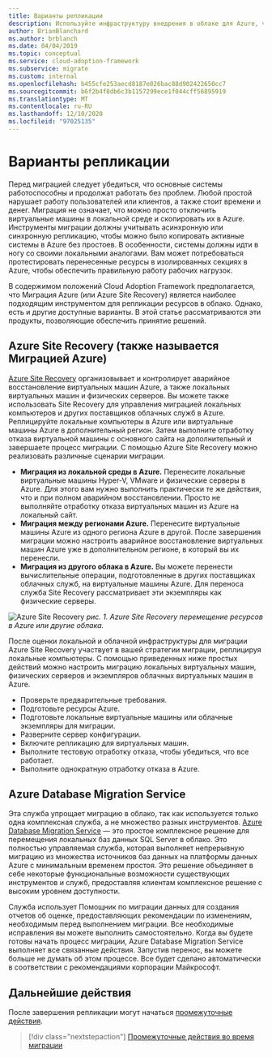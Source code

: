 ```yaml
---
title: Варианты репликации
description: Используйте инфраструктуру внедрения в облаке для Azure, чтобы понять процесс репликации и причины, по которым требуется репликация для миграции в облако.
author: BrianBlanchard
ms.author: brblanch
ms.date: 04/04/2019
ms.topic: conceptual
ms.service: cloud-adoption-framework
ms.subservice: migrate
ms.custom: internal
ms.openlocfilehash: b455cfe253aecd8187e026bac88d902422650cc7
ms.sourcegitcommit: b6f2b4f8db6c3b1157299ece1f044cff56895919
ms.translationtype: MT
ms.contentlocale: ru-RU
ms.lasthandoff: 12/10/2020
ms.locfileid: "97025135"
---
```

# <a name="replication-options"></a>Варианты репликации

Перед миграцией следует убедиться, что основные системы работоспособны и продолжат работать без проблем. Любой простой нарушает работу пользователей или клиентов, а также стоит времени и денег. Миграция не означает, что можно просто отключить виртуальные машины в локальной среде и скопировать их в Azure. Инструменты миграции должны учитывать асинхронную или синхронную репликацию, чтобы можно было копировать активные системы в Azure без простоев. В особенности, системы должны идти в ногу со своими локальными аналогами. Вам может потребоваться протестировать перенесенные ресурсы в изолированных секциях в Azure, чтобы обеспечить правильную работу рабочих нагрузок.

В содержимом положений Cloud Adoption Framework предполагается, что Миграция Azure (или Azure Site Recovery) является наиболее подходящим инструментом для репликации ресурсов в облако. Однако, есть и другие доступные варианты. В этой статье рассматриваются эти продукты, позволяющие обеспечить принятие решений.

## <a name="azure-site-recovery-also-known-as-azure-migrate"></a>Azure Site Recovery (также называется Миграцией Azure)

[Azure Site Recovery](/azure/site-recovery/site-recovery-overview) организовывает и контролирует аварийное восстановление виртуальных машин Azure, а также локальных виртуальных машин и физических серверов. Вы можете также использовать Site Recovery для управления миграцией локальных компьютеров и других поставщиков облачных служб в Azure. Реплицируйте локальные компьютеры в Azure или виртуальные машины Azure в дополнительный регион. Затем выполните отработку отказа виртуальной машины с основного сайта на дополнительный и завершаете процесс миграции. С помощью Azure Site Recovery можно реализовать различные сценарии миграции.

- **Миграция из локальной среды в Azure.** Перенесите локальные виртуальные машины Hyper-V, VMware и физические серверы в Azure. Для этого вам нужно выполнить практически те же действия, что и при полном аварийном восстановлении. Просто не выполняйте отработку отказа виртуальных машин из Azure на локальный сайт.
- **Миграция между регионами Azure.** Перенесите виртуальные машины Azure из одного региона Azure в другой. После завершения миграции можно настроить аварийное восстановление виртуальных машин Azure уже в дополнительном регионе, в который вы их перенесли.
- **Миграция из другого облака в Azure.** Вы можете перенести вычислительные операции, подготовленные в других поставщиках облачных служб, на виртуальные машины Azure. Для переноса служба Site Recovery рассматривает эти экземпляры как физические серверы.

![Azure Site Recovery ](../../../_images/migrate/asr-replication-image.png)
 _рис. 1. Azure Site Recovery перемещение ресурсов в Azure или другие облака._

После оценки локальной и облачной инфраструктуры для миграции Azure Site Recovery участвует в вашей стратегии миграции, реплицируя локальные компьютеры. С помощью приведенных ниже простых действий можно настроить миграцию локальных виртуальных машин, физических серверов и экземпляров облачных виртуальных машин в Azure.

- Проверьте предварительные требования.
- Подготовьте ресурсы Azure.
- Подготовьте локальные виртуальные машины или облачные экземпляры для миграции.
- Разверните сервер конфигурации.
- Включите репликацию для виртуальных машин.
- Выполните тестовую отработку отказа, чтобы убедиться, что все работает.
- Выполните однократную отработку отказа в Azure.

## <a name="azure-database-migration-service"></a>Azure Database Migration Service

Эта служба упрощает миграцию в облако, так как используется только одна комплексная служба, а не множество разных инструментов. [Azure Database Migration Service](/azure/dms/dms-overview) — это простое комплексное решение для перемещения локальных баз данных SQL Server в облако. Это полностью управляемая служба, которая выполняет непрерывную миграцию из множества источников баз данных на платформы данных Azure с минимальным временем простоя. Это решение объединяет в себе некоторые функциональные возможности существующих инструментов и служб, предоставляя клиентам комплексное решение с высоким уровнем доступности.

Служба использует Помощник по миграции данных для создания отчетов об оценке, предоставляющих рекомендации по изменениям, необходимым перед выполнением миграции. Все необходимые исправления вы можете выполнить самостоятельно. Когда вы будете готовы начать процесс миграции, Azure Database Migration Service выполняет все связанные действия. Запустив перенос, вы можете больше не думать об этом процессе. Все будет сделано автоматически в соответствии с рекомендациями корпорации Майкрософт.

## <a name="next-steps"></a>Дальнейшие действия

После завершения репликации могут начаться [промежуточные действия](./stage.md).

> [!div class="nextstepaction"]
> [Промежуточные действия во время миграции](./stage.md)
